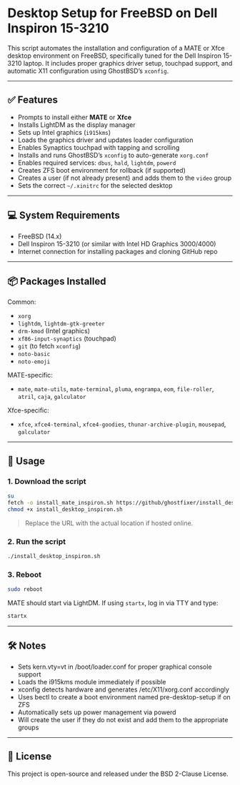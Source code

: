 # Desktop Setup for FreeBSD on Dell Inspiron 15-3210

This script automates the installation and configuration of a MATE or Xfce desktop environment on FreeBSD, specifically tuned for the Dell Inspiron 15-3210 laptop. It includes proper graphics driver setup, touchpad support, and automatic X11 configuration using GhostBSD’s `xconfig`.

---

## ✅ Features

- Prompts to install either **MATE** or **Xfce**
- Installs LightDM as the display manager
- Sets up Intel graphics (`i915kms`)
- Loads the graphics driver and updates loader configuration
- Enables Synaptics touchpad with tapping and scrolling
- Installs and runs GhostBSD’s `xconfig` to auto-generate `xorg.conf`
- Enables required services: `dbus`, `hald`, `lightdm`, `powerd`
- Creates ZFS boot environment for rollback (if supported)
- Creates a user (if not already present) and adds them to the `video` group
- Sets the correct `~/.xinitrc` for the selected desktop

---

## 💻 System Requirements

- FreeBSD (14.x)
- Dell Inspiron 15-3210 (or similar with Intel HD Graphics 3000/4000)
- Internet connection for installing packages and cloning GitHub repo

---

## 📦 Packages Installed

Common:
- `xorg`
- `lightdm`, `lightdm-gtk-greeter`
- `drm-kmod` (Intel graphics)
- `xf86-input-synaptics` (touchpad)
- `git` (to fetch `xconfig`)
- `noto-basic`
- `noto-emoji`

MATE-specific:
- `mate`, `mate-utils`, `mate-terminal`, `pluma`, `engrampa`, `eom`, `file-roller`, `atril`, `caja`, `galculator`

Xfce-specific:
- `xfce`, `xfce4-terminal`, `xfce4-goodies`, `thunar-archive-plugin`, `mousepad`, `galculator`

---

## 🚀 Usage

### 1. Download the script

```sh
su
fetch -o install_mate_inspiron.sh https://github/ghostfixer/install_desktop_inspiron.sh
chmod +x install_desktop_inspiron.sh
```

> Replace the URL with the actual location if hosted online.

### 2. Run the script

```sh
./install_desktop_inspiron.sh
```

### 3. Reboot

```sh
sudo reboot
```

MATE should start via LightDM. If using `startx`, log in via TTY and type:
```sh
startx
```

---

## 🛠️ Notes

- Sets kern.vty=vt in /boot/loader.conf for proper graphical console support
- Loads the i915kms module immediately if possible
- xconfig detects hardware and generates /etc/X11/xorg.conf accordingly
- Uses bectl to create a boot environment named pre-desktop-setup if on ZFS
- Automatically sets up power management via powerd
- Will create the user if they do not exist and add them to the appropriate groups

---

## 📄 License

This project is open-source and released under the BSD 2-Clause License.
